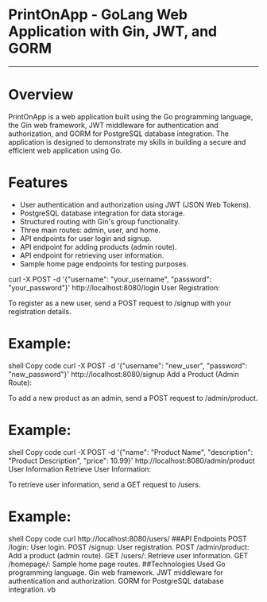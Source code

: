 # PrintOnApp - GoLang Web Application with Gin, JWT, and GORM

---

# Overview

PrintOnApp is a web application built using the Go programming language, the Gin web framework, JWT middleware for authentication and authorization, and GORM for PostgreSQL database integration. The application is designed to demonstrate my skills in building a secure and efficient web application using Go.

# Features

- User authentication and authorization using JWT (JSON Web Tokens).
- PostgreSQL database integration for data storage.
- Structured routing with Gin's group functionality.
- Three main routes: admin, user, and home.
- API endpoints for user login and signup.
- API endpoint for adding products (admin route).
- API endpoint for retrieving user information.
- Sample home page endpoints for testing purposes.


curl -X POST -d '{"username": "your_username", "password": "your_password"}' http://localhost:8080/login
User Registration:

To register as a new user, send a POST request to /signup with your registration details.

# Example:

shell
Copy code
curl -X POST -d '{"username": "new_user", "password": "new_password"}' http://localhost:8080/signup
Add a Product (Admin Route):

To add a new product as an admin, send a POST request to /admin/product.

# Example:

shell
Copy code
curl -X POST -d '{"name": "Product Name", "description": "Product Description", "price": 10.99}' http://localhost:8080/admin/product
User Information
Retrieve User Information:

To retrieve user information, send a GET request to /users.

# Example:

shell
Copy code
curl http://localhost:8080/users/
##API Endpoints
POST /login: User login.
POST /signup: User registration.
POST /admin/product: Add a product (admin route).
GET /users/: Retrieve user information.
GET /homepage/: Sample home page routes.
##Technologies Used
Go programming language.
Gin web framework.
JWT middleware for authentication and authorization.
GORM for PostgreSQL database integration.
vb
   
